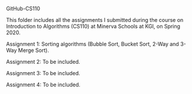 GitHub-CS110


This folder includes all the assignments I submitted during the course on Introduction to Algorithms (CS110) at Minerva Schools at KGI, on Spring 2020.

Assignment 1: Sorting algorithms (Bubble Sort, Bucket Sort, 2-Way and 3-Way Merge Sort).

Assignment 2: To be included.

Assignment 3: To be included.

Assignment 4: To be included.